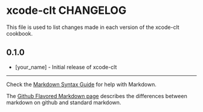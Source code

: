 xcode-clt CHANGELOG
===================

This file is used to list changes made in each version of the xcode-clt cookbook.

0.1.0
-----
- [your_name] - Initial release of xcode-clt

- - -
Check the [Markdown Syntax Guide](http://daringfireball.net/projects/markdown/syntax) for help with Markdown.

The [Github Flavored Markdown page](http://github.github.com/github-flavored-markdown/) describes the differences between markdown on github and standard markdown.
